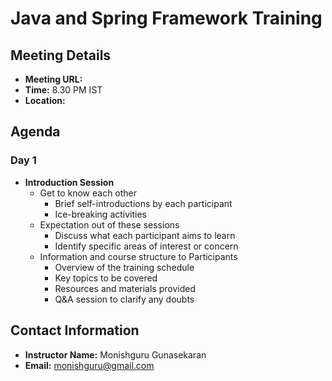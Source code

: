 
# Java and Spring Framework Training

## Meeting Details

- **Meeting URL:** 
- **Time:** 8.30 PM IST
- **Location:**


## Agenda

### Day 1

- **Introduction Session**
  - Get to know each other
    - Brief self-introductions by each participant
    - Ice-breaking activities
  - Expectation out of these sessions
    - Discuss what each participant aims to learn
    - Identify specific areas of interest or concern
  - Information and course structure to Participants
    - Overview of the training schedule
    - Key topics to be covered
    - Resources and materials provided
    - Q&A session to clarify any doubts

## Contact Information

- **Instructor Name:** Monishguru Gunasekaran 
- **Email:** monishguru@gmail.com
